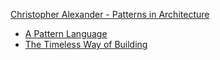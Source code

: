 [Christopher Alexander - Patterns in Architecture](https://www.youtube.com/watch?v=98LdFA-_zfA)

- [A Pattern Language](Alexander_A_Pattern_Language.pdf)
- [The Timeless Way of Building](The_Timeless_Way_of_Building_Complete.pdf)
